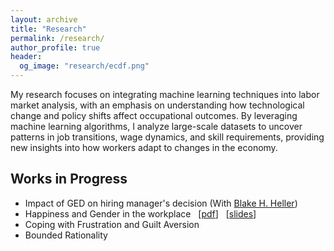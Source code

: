 ```yaml
---
layout: archive
title: "Research"
permalink: /research/
author_profile: true
header:
  og_image: "research/ecdf.png"
---
```


My research focuses on integrating machine learning techniques into labor market analysis, with an emphasis on understanding how technological change and policy shifts affect occupational outcomes. By leveraging machine learning algorithms, I analyze large-scale datasets to uncover patterns in job transitions, wage dynamics, and skill requirements, providing new insights into how workers adapt to changes in the economy. 

Works in Progress
---

- Impact of GED on hiring manager's decision (With [Blake H. Heller](https://www.blakeheller.com/))
- Happiness and Gender in the workplace &nbsp; [[pdf](/files/International_Trade_Final_Project.pdf)] &nbsp; [[slides](/files/Trade_Class_project_slides.pdf)]
- Coping with Frustration and Guilt Aversion
- Bounded Rationality


 
